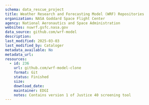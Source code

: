 ```yaml
---
schema: data_rescue_project 
title: Weather Research and Forecasting Model (WRF) Repositories
organization: NASA Goddard Space Flight Center
agency: National Aeronautics and Space Administration
websites: nuwrf.gsfc.nasa.gov
data_source: github.com/wrf-model
description: 
last_modified: 2025-03-03
last_modified_by: Cataloger
metadata_available: No
metadata_url: 
resources:
  - id: 236
    url: github.com/wrf-model-clone
    format: Git
    status: Finished
    size: 
    download_date: 
    maintainer: EDGI
    notes: Contains version 1 of Justice 40 screening tool
---
```

